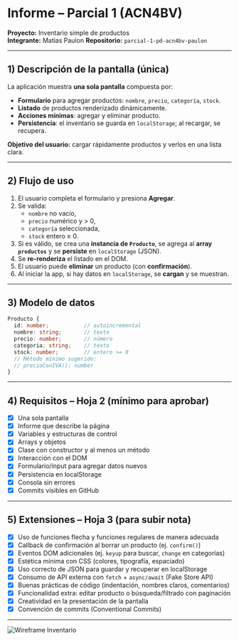 # Informe – Parcial 1 (ACN4BV)
**Proyecto:** Inventario simple de productos  
**Integrante:** Matías Paulon 
**Repositorio:** `parcial-1-pd-acn4bv-paulon`

---

## 1) Descripción de la pantalla (única)
La aplicación muestra **una sola pantalla** compuesta por:
- **Formulario** para agregar productos: `nombre`, `precio`, `categoría`, `stock`.
- **Listado** de productos renderizado dinámicamente.
- **Acciones mínimas**: agregar y eliminar producto.
- **Persistencia**: el inventario se guarda en `localStorage`; al recargar, se recupera.

**Objetivo del usuario:** cargar rápidamente productos y verlos en una lista clara.

---

## 2) Flujo de uso
1. El usuario completa el formulario y presiona **Agregar**.
2. Se valida:
   - `nombre` no vacío,
   - `precio` numérico y > 0,
   - `categoría` seleccionada,
   - `stock` entero ≥ 0.
3. Si es válido, se crea una **instancia de `Producto`**, se agrega al **array `productos`** y se **persiste** en `localStorage` (JSON).
4. Se **re-renderiza** el listado en el DOM.
5. El usuario puede **eliminar** un producto (con **confirmación**).
6. Al iniciar la app, si hay datos en `localStorage`, se **cargan** y se muestran.

---

## 3) Modelo de datos
```ts
Producto {
  id: number;           // autoincremental
  nombre: string;       // texto
  precio: number;       // número
  categoria: string;    // texto
  stock: number;        // entero >= 0
  // Método mínimo sugerido:
  // precioConIVA(): number
}
```

---

## 4) Requisitos – Hoja 2 (mínimo para aprobar)
- [x] Una sola pantalla
- [x] Informe que describe la página
- [x] Variables y estructuras de control
- [x] Arrays y objetos
- [x] Clase con constructor y al menos un método
- [x] Interacción con el DOM
- [x] Formulario/input para agregar datos nuevos
- [x] Persistencia en localStorage
- [x] Consola sin errores
- [x] Commits visibles en GitHub

---

## 5) Extensiones – Hoja 3 (para subir nota)

- [x] Uso de funciones flecha y funciones regulares de manera adecuada
- [x] Callback de confirmación al borrar un producto (ej. `confirm()`)
- [x] Eventos DOM adicionales (ej. `keyup` para buscar, `change` en categorías)
- [x] Estética mínima con CSS (colores, tipografía, espaciado)
- [x] Uso correcto de JSON para guardar y recuperar en localStorage
- [x] Consumo de API externa con `fetch` + `async/await` (Fake Store API)
- [x] Buenas prácticas de código (indentación, nombres claros, comentarios)
- [x] Funcionalidad extra: editar producto o búsqueda/filtrado con paginación
- [x] Creatividad en la presentación de la pantalla
- [x] Convención de commits (Conventional Commits)

---

![Wireframe Inventario](wireframe.png)

